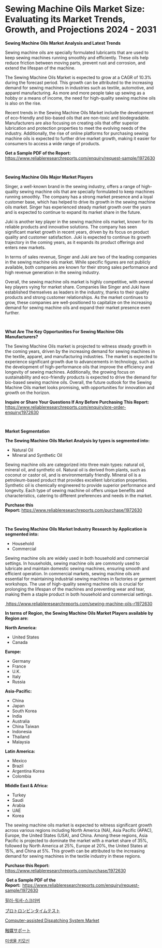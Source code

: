 <p><h1>Sewing Machine Oils Market Size: Evaluating its Market Trends, Growth, and Projections 2024 - 2031</h1></p><p><strong>Sewing Machine Oils Market Analysis and Latest Trends</strong></p>
<p><p>Sewing machine oils are specially formulated lubricants that are used to keep sewing machines running smoothly and efficiently. These oils help reduce friction between moving parts, prevent rust and corrosion, and extend the lifespan of the machine.</p><p>The Sewing Machine Oils Market is expected to grow at a CAGR of 10.3% during the forecast period. This growth can be attributed to the increasing demand for sewing machines in industries such as textile, automotive, and apparel manufacturing. As more and more people take up sewing as a hobby or a means of income, the need for high-quality sewing machine oils is also on the rise.</p><p>Recent trends in the Sewing Machine Oils Market include the development of eco-friendly and bio-based oils that are non-toxic and biodegradable. Manufacturers are also focusing on creating oils that offer superior lubrication and protection properties to meet the evolving needs of the industry. Additionally, the rise of online platforms for purchasing sewing machine oils is expected to further drive market growth, making it easier for consumers to access a wide range of products.</p></p>
<p><strong>Get a Sample PDF of the Report:&nbsp;</strong> <a href="https://www.reliableresearchreports.com/enquiry/request-sample/1972630">https://www.reliableresearchreports.com/enquiry/request-sample/1972630</a></p>
<p>&nbsp;</p>
<p><strong>Sewing Machine Oils Major Market Players</strong></p>
<p><p>Singer, a well-known brand in the sewing industry, offers a range of high-quality sewing machine oils that are specially formulated to keep machines running smoothly. The company has a strong market presence and a loyal customer base, which has helped to drive its growth in the sewing machine oils market. Singer has experienced steady market growth over the years and is expected to continue to expand its market share in the future.</p><p>Juki is another key player in the sewing machine oils market, known for its reliable products and innovative solutions. The company has seen significant market growth in recent years, driven by its focus on product quality and customer satisfaction. Juki is expected to continue its growth trajectory in the coming years, as it expands its product offerings and enters new markets.</p><p>In terms of sales revenue, Singer and Juki are two of the leading companies in the sewing machine oils market. While specific figures are not publicly available, both companies are known for their strong sales performance and high revenue generation in the sewing industry.</p><p>Overall, the sewing machine oils market is highly competitive, with several key players vying for market share. Companies like Singer and Juki have established themselves as leaders in the industry, thanks to their quality products and strong customer relationships. As the market continues to grow, these companies are well-positioned to capitalize on the increasing demand for sewing machine oils and expand their market presence even further.</p></p>
<p>&nbsp;</p>
<p><strong>What Are The Key Opportunities For Sewing Machine Oils Manufacturers?</strong></p>
<p><p>The Sewing Machine Oils market is projected to witness steady growth in the coming years, driven by the increasing demand for sewing machines in the textile, apparel, and manufacturing industries. The market is expected to experience significant growth due to advancements in technology, such as the development of high-performance oils that improve the efficiency and longevity of sewing machines. Additionally, the growing focus on sustainability and eco-friendly products is expected to drive the demand for bio-based sewing machine oils. Overall, the future outlook for the Sewing Machine Oils market looks promising, with opportunities for innovation and growth on the horizon.</p></p>
<p><strong>Inquire or Share Your Questions If Any Before Purchasing This Report:</strong> <a href="https://www.reliableresearchreports.com/enquiry/pre-order-enquiry/1972630">https://www.reliableresearchreports.com/enquiry/pre-order-enquiry/1972630</a></p>
<p>&nbsp;</p>
<p><strong>Market Segmentation</strong></p>
<p><strong>The Sewing Machine Oils Market Analysis by types is segmented into:</strong></p>
<p><ul><li>Natural Oil</li><li>Mineral and Synthetic Oil</li></ul></p>
<p><p>Sewing machine oils are categorized into three main types: natural oil, mineral oil, and synthetic oil. Natural oil is derived from plants, such as coconut or castor oil, and is environmentally friendly. Mineral oil is a petroleum-based product that provides excellent lubrication properties. Synthetic oil is chemically engineered to provide superior performance and longevity. Each type of sewing machine oil offers unique benefits and characteristics, catering to different preferences and needs in the market.</p></p>
<p><strong>Purchase this Report:&nbsp;</strong><a href="https://www.reliableresearchreports.com/purchase/1972630">https://www.reliableresearchreports.com/purchase/1972630</a></p>
<p>&nbsp;</p>
<p><strong>The Sewing Machine Oils Market Industry Research by Application is segmented into:</strong></p>
<p><ul><li>Household</li><li>Commercial</li></ul></p>
<p><p>Sewing machine oils are widely used in both household and commercial settings. In households, sewing machine oils are commonly used to lubricate and maintain domestic sewing machines, ensuring smooth and efficient operation. In commercial markets, sewing machine oils are essential for maintaining industrial sewing machines in factories or garment workshops. The use of high-quality sewing machine oils is crucial for prolonging the lifespan of the machines and preventing wear and tear, making them a staple product in both household and commercial settings.</p></p>
<p><a href="https://www.reliableresearchreports.com/sewing-machine-oils-r1972630">&nbsp;https://www.reliableresearchreports.com/sewing-machine-oils-r1972630</a></p>
<p><strong>In terms of Region, the Sewing Machine Oils Market Players available by Region are:</strong></p>
<p>
    <p> <strong> North America: </strong>
        <ul>
            <li>United States</li>
            <li>Canada</li>
        </ul>
        </p> 
    <p> <strong> Europe: </strong>
        <ul>
            <li>Germany</li>
            <li>France</li>
            <li>U.K.</li>
            <li>Italy</li>
            <li>Russia</li>
        </ul>
        </p> 
    <p> <strong> Asia-Pacific: </strong>
        <ul>
            <li>China</li>
            <li>Japan</li>
            <li>South Korea</li>
            <li>India</li>
            <li>Australia</li>
            <li>China Taiwan</li>
            <li>Indonesia</li>
            <li>Thailand</li>
            <li>Malaysia</li>
        </ul>
        </p> 
    <p> <strong> Latin America: </strong>
        <ul>
            <li>Mexico</li>
            <li>Brazil</li>
            <li>Argentina Korea</li>
            <li>Colombia</li>
        </ul>
        </p> 
    <p> <strong> Middle East & Africa: </strong>
        <ul>
            <li>Turkey</li>
            <li>Saudi</li>
            <li>Arabia</li>
            <li>UAE</li>
            <li>Korea</li>
        </ul>
    </p>
    </p>
<p><p>The sewing machine oils market is expected to witness significant growth across various regions including North America (NA), Asia Pacific (APAC), Europe, the United States (USA), and China. Among these regions, Asia Pacific is projected to dominate the market with a market share of 35%, followed by North America at 25%, Europe at 20%, the United States at 15%, and China at 5%. This growth can be attributed to the increasing demand for sewing machines in the textile industry in these regions.</p></p>
<p><strong>Purchase this Report: </strong><a href="https://www.reliableresearchreports.com/purchase/1972630">https://www.reliableresearchreports.com/purchase/1972630</a></p>
<p>&nbsp;<strong>Get a Sample PDF of the Report:&nbsp;&nbsp;</strong><a href="https://www.reliableresearchreports.com/enquiry/request-sample/1972630">https://www.reliableresearchreports.com/enquiry/request-sample/1972630</a></p>
<p><strong></strong></p>
<p><p><a href="https://medium.com/@joanacasper2001/2024%EB%85%84%EB%B6%80%ED%84%B0-2031%EB%85%84%EA%B9%8C%EC%A7%80%EC%9D%98-peel-washer-scrubber-%EC%8B%9C%EC%9E%A5-%EB%B6%84%EC%84%9D-%EB%B0%8F-%ED%81%AC%EA%B8%B0-%EC%A0%84%EB%A7%9D-ac117a13673d">필러-워셔-스크러버</a></p><p><a href="https://medium.com/@jaylonlesch1993/%E3%83%97%E3%83%AD%E3%83%88%E3%83%AD%E3%83%B3%E3%83%93%E3%83%B3%E6%99%82%E9%96%93%E6%A4%9C%E6%9F%BB%E5%B8%82%E5%A0%B4-%E5%B8%82%E5%A0%B4cagr-%E5%B8%82%E5%A0%B4%E5%8B%95%E5%90%91-%E6%88%90%E9%95%B7%E6%88%A6%E7%95%A5%E3%81%AB%E9%96%A2%E3%81%99%E3%82%8B%E6%B4%9E%E5%AF%9F-e8f2d830067a">プロトロンビンタイムテスト</a></p><p><a href="https://github.com/vimar16th/Market-Research-Report-List-5/blob/main/computer-assisted-dispatching-system-market.md">Computer-assisted Dispatching System Market</a></p><p><a href="https://medium.com/@rodhoppe07/%E8%A7%A6%E5%AA%92%E3%81%AF-2024%E5%B9%B4%E3%81%8B%E3%82%892030%E5%B9%B4%E3%81%BE%E3%81%A7%E3%81%AE%E5%B8%82%E5%A0%B4%E8%A6%8F%E6%A8%A1-cagr-%E3%83%88%E3%83%AC%E3%83%B3%E3%83%89%E3%82%92%E3%82%B5%E3%83%9D%E3%83%BC%E3%83%88%E3%81%97%E3%81%A6%E3%81%84%E3%81%BE%E3%81%99-b61de7f5ca8f">触媒サポート</a></p><p><a href="https://medium.com/@jerrodhilll68/%EB%AF%B8%EC%83%9D%EB%AC%BC-%ED%82%A4%EB%AA%A8%EC%8B%A0-%EC%8B%9C%EC%9E%A5-%EC%9C%A0%ED%98%95-%EC%9D%91%EC%9A%A9-%EB%B0%8F-%EC%A7%80%EB%A6%AC%EC%97%90-%EB%8C%80%ED%95%9C-%EC%B2%A0%EC%A0%80%ED%95%9C-%ED%8F%89%EA%B0%80-29aaf132a23e">미생물 키모신</a></p></p>